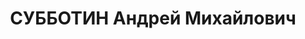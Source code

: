 ---
title: СУББОТИН Андрей Михайлович
description: 'Род. в 1897, член ВКП(б). Проживал: г. Орск. Секретарь горкома ВКП(б)

  Приговор: ВК ВС СССР, 28.01.1937 – ВМН.

  Реабилитирован май 1957'
---